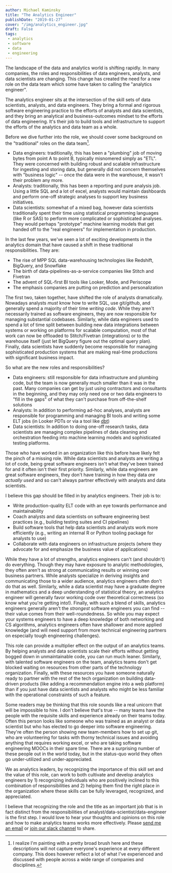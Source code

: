 ```yaml
---
author: Michael Kaminsky
title: "The Analytics Engineer"
publishDate: "2019-01-27"
cover: "/img/analytics_engineer.jpg"
draft: False
tags: 
 - analytics
 - software
 - data
 - engineering
---
```


The landscape of the data and analytics world is shifting rapidly. In many companies, the roles and responsibilities  of data engineers, analysts, and data scientists are changing. This change has created the need for a new role on the data team which some have taken to calling the "analytics engineer". 

<!--more-->

The analytics engineer sits at the intersection of the skill sets of data scientists, analysts, and data engineers. They bring a formal and rigorous software engineering practice to the efforts of analysts and data scientists, and they bring an analytical and business-outcomes mindset to the efforts of data engineering. It's their job to build tools and infrastructure to support the efforts of the analytics and data team as a whole.

Before we dive further into the role, we should cover some background on the "traditional" roles on the data team[^1]. 

* Data engineers: traditionally, this has been a "plumbing" job of moving bytes from point A to point B, typically misnomered simply as "ETL". They were concerned with building robust and scalable infrastructure for ingesting and storing data, but generally did not concern themselves with "business logic" -- once the data were in the warehouse, it wasn't their problem any more.
* Analysts: traditionally, this has been a reporting and pure analysis job. Using a little SQL and a lot of excel, analysts would maintain dashboards and perform one-off strategic analyses to support key business initiatives.
* Data scientists: somewhat of a mixed bag, however data scientists traditionally spent their time using statistical programming languages (like R or SAS) to perform more complicated or sophisticated analyses. They would perhaps "prototype" machine learning models that get handed off to the "real engineers" for implementation in production.

In the last few years, we've seen a lot of exciting developments in the analytics domain that have caused a shift in these traditional responsibilities. They are:

* The rise of MPP SQL data-warehousing technologies like Redshift, BigQuery, and Snowflake
* The birth of data-pipelines-as-a-service companies like Stitch and Fivetran
* The advent of SQL-first BI tools like Looker, Mode, and Periscope
* The emphasis companies are putting on prediction and personalization

The first two, taken together, have shifted the role of analysts dramatically. Nowadays analysts _must_ know how to write SQL, use git/github, and generally spend a majority of their time _writing code_. While they aren't necessarily trained as software engineers, they are now responsible for managing substantial codebases. Similarly, while data engineers used to spend a lot of time split between building new data integrations between systems or working on platforms for scalable computation, most of that work can now be offloaded to Stitch/Fivetran (integrations) or to the warehouse itself (just let BigQuery figure out the optimal query plan). Finally, data scientists have suddenly become responsible for managing sophisticated production systems that are making real-time productions with significant business impact.

So what are the new roles and responsibilities?

* Data engineers: still responsible for data infrastructure and plumbing code, but the team is now generally much smaller than it was in the past. Many companies can get by just using contractors and consultants in the beginning, and they may only need one or two data engineers to "fill in the gaps" of what they can't purchase from off-the-shelf solutions
* Analysts: In addition to performing ad-hoc analyses, analysts are responsible for programming and managing BI tools and writing some ELT jobs (in Looker PDTs or via a tool like [dbt](https://www.getdbt.com/))
* Data scientists: In addition to doing one-off research tasks, data scientists are managing complex pipelines of data cleaning and orchestration feeding into machine learning models and sophisticated testing platforms.

Those who have worked in an organization like this before have likely felt the pinch of a missing role. While data scientists and analysts are writing a lot of code, being great software engineers isn't what they've been trained for and it often isn't their first priority. Similarly, while data engineers are great software engineers, they don't have training in how they data _are actually used_ and so can't always partner effectively with analysts and data scientists. 

I believe this gap should be filled in by analytics engineers. Their job is to:

* Write production-quality ELT code with an eye towards performance and maintainability
* Coach analysts and data scientists on software engineering best practices (e.g., building testing suites and CI pipelines)
* Build software tools that help data scientists and analysts work more efficiently (e.g., writing an internal R or Python tooling package for analysts to use)
* Collaborate with data engineers on infrastructure projects (where they advocate for and emphasize the business value of applications)

While they have a lot of strengths, analytics engineers can't (and shouldn't) do everything. Though they may have exposure to analytic methodologies, they often aren't as strong at communicating results or winning over business partners. While analysts specialize in deriving insights and communicating those to a wider audience, analytics engineers often don't do that as well. Similarly, while a data scientist may have a graduate degree in mathematics and a deep understanding of statistical theory, an analytics engineer will generally favor working code over theoretical correctness (so know what you're getting into!). Finally, with such a blend of skills, analytics engineers generally aren't the _strongest_ software engineers you can find -- their value comes from their well-roundedness. So while you may expect your systems engineers to have a deep knowledge of both networking and CS algorithms, analytics engineers often have shallower and more applied knowledge (and will need support from more technical engineering partners on especially tough engineering challenges).

This role can provide a multiplier effect on the output of an analytics teams. By helping analysts and data scientists scale their efforts without getting bogged down in unmaintainable code, you can run much leaner. Similarly, with talented software engineers on the team, analytics teams don't get blocked waiting on resources from other parts of the technology organization. Finally, with these resources you have someone naturally ready to partner with the rest of the tech organization on building data-driven products (like adding a recommendation engine into a web platform) than if you just have data scientists and analysts who might be less familiar with the operational constraints of such a feature.

Some readers may be thinking that this role sounds like a real unicorn that will be impossible to hire. I don't believe that's true -- many teams have the people with the requisite skills and experience already on their teams today. Often this person looks like someone who was trained as an analyst or data scientist but who has elected to go deeper into software engineering. They're often the person showing new team-members how to set up git, who are volunteering for tasks with thorny technical issues and avoiding anything that requires working excel, or who are taking software engineering MOOCs in their spare time. There are a surprising number of these people out in the world today, but in the status-quo world they often go under-utilized and under-appreciated.

We as analytics leaders, by recognizing the importance of this skill set and the value of this role, can work to both cultivate and develop analytics engineers by 1) recognizing individuals who are positively inclined to this combination of responsibilities and 2) helping them find the right place in the organization where these skills can be fully leveraged, recognized, and appreciated.

I believe that recognizing the role and the title as an important job that is in fact distinct from the responsibilities of analyst/data-scientist/data-engineer is the first step. I would love to hear your thoughts and opinions on this role and how to make analytics teams works more effectively. Please [send me an email](mailto:kaminsky.michael@gmail.com) or [join our slack channel](https://www.locallyoptimistic.com/community/) to share.

[^1]: I realize I'm painting with a pretty broad brush here and these descriptions will not capture everyone's experience at every different company. This does however reflect a lot of what I've experienced and discussed with people across a wide range of companies and disciplines.
